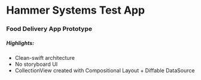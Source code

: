 # Hammer Systems Test App
### Food Delivery App Prototype
##### Highlights:
* Clean-swift architecture
* No storyboard UI
* CollectionView created with Compositional Layout + Diffable DataSource
